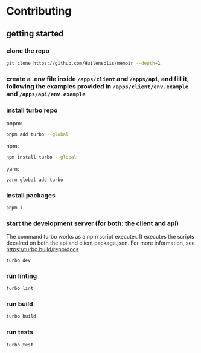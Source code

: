 # Contributing

## getting started
### clone the repo

```bash
git clone https://github.com/Huilensolis/memoir --depth=1
```

### create a .env file inside `/apps/client` and `/apps/api`, and fill it, following the examples provided in `/apps/client/env.example` and `/apps/api/env.example`

### install turbo repo

pnpm:

```bash
pnpm add turbo --global
```

npm:

```bash
npm install turbo --global
```

yarn:

```bash
yarn global add turbo
```

### install packages

```bash
pnpm i
```

### start the development server (for both: the client and api)

The command turbo <command> works as a npm script executer. It executes the scripts decalred on both the api and client package.json.
For more information, see https://turbo.build/repo/docs

```bash
turbo dev
```

### run linting

```bash
turbo lint
```

### run build

```bash
turbo build
```

### run tests

```bash
turbo test
```
